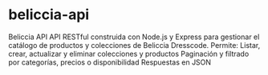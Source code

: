 # beliccia-api
Beliccia API  API RESTful construida con Node.js y Express para gestionar el catálogo de productos y colecciones de Beliccia Dresscode. Permite:  Listar, crear, actualizar y eliminar colecciones y productos  Paginación y filtrado por categorías, precios o disponibilidad  Respuestas en JSON
